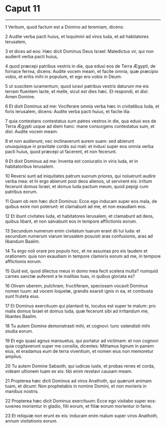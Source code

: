 # Caput 11

***

1 Verbum, quod factum est a Domino ad Ieremiam, dicens:

2 Audite verba pacti huius, et loquimini ad viros Iuda, et ad habitatores Ierusalem,

3 et dices ad eos: Hæc dicit Dominus Deus Israel: Maledictus vir, qui non audierit verba pacti huius,

4 quod præcepi patribus vestris in die, qua eduxi eos de Terra Ægypti, de fornace ferrea, dicens: Audite vocem meam, et facite omnia, quæ præcipio vobis, et eritis mihi in populum, et ego ero vobis in Deum:

5 ut suscitem iuramentum, quod iuravi patribus vestris daturum me eis terram fluentem lacte, et melle, sicut est dies hæc. Et respondi, et dixi: Amen Domine.

6 Et dixit Dominus ad me: Vociferare omnia verba hæc in civitatibus Iuda, et foris Ierusalem, dicens: Audite verba pacti huius, et facite illa:

7 quia contestans contestatus sum patres vestros in die, qua eduxi eos de Terra Ægypti usque ad diem hanc: mane consurgens contestatus sum, et dixi: Audite vocem meam:

8 et non audierunt, nec inclinaverunt aurem suam: sed abierunt unusquisque in pravitate cordis sui mali: et induxi super eos omnia verba pacti huius, quod præcepi ut facerent, et non fecerunt.

9 Et dixit Dominus ad me: Inventa est coniuratio in viris Iuda, et in habitatoribus Ierusalem.

10 Reversi sunt ad iniquitates patrum suorum priores, qui noluerunt audire verba mea: et hi ergo abierunt post deos alienos, ut servirent eis: irritum fecerunt domus Israel, et domus Iuda pactum meum, quod pepigi cum patribus eorum.

11 Quam ob rem hæc dicit Dominus: Ecce ego inducam super eos mala, de quibus exire non poterunt: et clamabunt ad me, et non exaudiam eos.

12 Et ibunt civitates Iuda, et habitatores Ierusalem, et clamabunt ad deos, quibus libant, et non salvabunt eos in tempore afflictionis eorum.

13 Secundum numerum enim civitatum tuarum erant dii tui Iuda: et secundum numerum viarum Ierusalem posuisti aras confusionis, aras ad libandum Baalim.

14 Tu ergo noli orare pro populo hoc, et ne assumas pro eis laudem et orationem: quia non exaudiam in tempore clamoris eorum ad me, in tempore afflictionis eorum.

15 Quid est, quod dilectus meus in domo mea fecit scelera multa? numquid carnes sanctæ auferent a te malitias tuas, in quibus gloriata es?

16 Olivam uberem, pulchram, fructiferam, speciosam vocavit Dominus nomen tuum: ad vocem loquelæ, grandis exarsit ignis in ea, et combusta sunt fruteta eius.

17 Et Dominus exercituum qui plantavit te, locutus est super te malum: pro malis domus Israel et domus Iuda, quæ fecerunt sibi ad irritandum me, libantes Baalim.

18 Tu autem Domine demonstrasti mihi, et cognovi: tunc ostendisti mihi studia eorum.

19 Et ego quasi agnus mansuetus, qui portatur ad victimam: et non cognovi quia cogitaverunt super me consilia, dicentes: Mittamus lignum in panem eius, et eradamus eum de terra viventium, et nomen eius non memoretur amplius.

20 Tu autem Domine Sabaoth, qui iudicas iuste, et probas renes et corda, videam ultionem tuam ex eis: tibi enim revelavi causam meam.

21 Propterea hæc dicit Dominus ad viros Anathoth, qui quærunt animam tuam, et dicunt: Non prophetabis in nomine Domini, et non morieris in manibus nostris.

22 Propterea hæc dicit Dominus exercituum: Ecce ego visitabo super eos: iuvenes morientur in gladio, filii eorum, et filiæ eorum morientur in fame.

23 Et reliquiæ non erunt ex eis: inducam enim malum super viros Anathoth, annum visitationis eorum.


